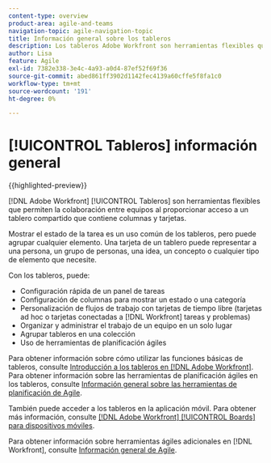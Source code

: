 ```yaml
---
content-type: overview
product-area: agile-and-teams
navigation-topic: agile-navigation-topic
title: Información general sobre los tableros
description: Los tableros Adobe Workfront son herramientas flexibles que permiten la colaboración entre equipos al proporcionar acceso a un tablero compartido que contiene columnas y tarjetas.
author: Lisa
feature: Agile
exl-id: 7382e338-3e4c-4a93-a0d4-87ef52f69f36
source-git-commit: abed861ff3902d1142fec4139a60cffe5f8fa1c0
workflow-type: tm+mt
source-wordcount: '191'
ht-degree: 0%

---
```


# [!UICONTROL Tableros] información general

{{highlighted-preview}}

[!DNL Adobe Workfront] [!UICONTROL Tableros] son herramientas flexibles que permiten la colaboración entre equipos al proporcionar acceso a un tablero compartido que contiene columnas y tarjetas.

Mostrar el estado de la tarea es un uso común de los tableros, pero puede agrupar cualquier elemento. Una tarjeta de un tablero puede representar a una persona, un grupo de personas, una idea, un concepto o cualquier tipo de elemento que necesite.

Con los tableros, puede:

* Configuración rápida de un panel de tareas
* Configuración de columnas para mostrar un estado o una categoría
* Personalización de flujos de trabajo con tarjetas de tiempo libre (tarjetas ad hoc o tarjetas conectadas a [!DNL Workfront] tareas y problemas)
* Organizar y administrar el trabajo de un equipo en un solo lugar
* <span class="preview">Agrupar tableros en una colección</span>
* Uso de herramientas de planificación ágiles

Para obtener información sobre cómo utilizar las funciones básicas de tableros, consulte [Introducción a los tableros en [!DNL Adobe Workfront]](../agile/get-started-with-boards/get-started-with-boards.md). Para obtener información sobre las herramientas de planificación ágiles en los tableros, consulte [Información general sobre las herramientas de planificación de Agile](/help/quicksilver/agile/use-boards-agile-planning-tools/agile-planning-tools-overview.md).

También puede acceder a los tableros en la aplicación móvil. Para obtener más información, consulte [[!DNL Adobe Workfront] [!UICONTROL Boards] para dispositivos móviles](/help/quicksilver/workfront-basics/mobile-apps/using-the-workfront-mobile-app/mobile-boards.md).

Para obtener información sobre herramientas ágiles adicionales en [!DNL Workfront], consulte [Información general de Agile](../agile/agile-overview.md).
